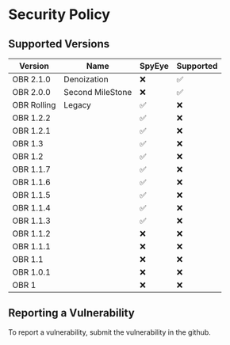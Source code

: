 # Security Policy

## Supported Versions

| Version     | Name             | SpyEye             | Supported          |
| ----------- | ---------------- | ------------------ | ------------------ |
| OBR 2.1.0   | Denoization      | :x:                | :white_check_mark: |
| OBR 2.0.0   | Second MileStone | :x:                | :white_check_mark: |
| OBR Rolling | Legacy           | :white_check_mark: | :x:                |
| OBR 1.2.2   |                  | :white_check_mark: | :x:                |
| OBR 1.2.1   |                  | :white_check_mark: | :x:                |
| OBR 1.3     |                  | :white_check_mark: | :x:                |
| OBR 1.2     |                  | :white_check_mark: | :x:                |
| OBR 1.1.7   |                  | :white_check_mark: | :x:                |
| OBR 1.1.6   |                  | :white_check_mark: | :x:                |
| OBR 1.1.5   |                  | :white_check_mark: | :x:                |
| OBR 1.1.4   |                  | :white_check_mark: | :x:                |
| OBR 1.1.3   |                  | :white_check_mark: | :x:                |
| OBR 1.1.2   |                  | :x:                | :x:                |
| OBR 1.1.1   |                  | :x:                | :x:                |
| OBR 1.1     |                  | :x:                | :x:                |
| OBR 1.0.1   |                  | :x:                | :x:                |
| OBR 1       |                  | :x:                | :x:                |

## Reporting a Vulnerability

To report a vulnerability, submit the vulnerability in the github.
